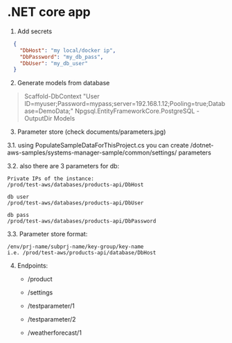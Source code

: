 # .NET core app

1. Add secrets

  ``` json
    {
      "DbHost": "my local/docker ip",
      "DbPassword": "my_db_pass",
      "DbUser": "my_db_user"
    }
  ```

2. Generate models from database

> Scaffold-DbContext "User ID=myuser;Password=mypass;server=192.168.1.12;Pooling=true;Database=DemoData;" Npgsql.EntityFrameworkCore.PostgreSQL -OutputDir Models

3. Parameter store (check documents/parameters.jpg)

  3.1. using PopulateSampleDataForThisProject.cs you can create /dotnet-aws-samples/systems-manager-sample/common/settings/ parameters

  3.2. also there are 3 parameters for db:

    Private IPs of the instance:
    /prod/test-aws/databases/products-api/DbHost

    db user
    /prod/test-aws/databases/products-api/DbUser

    db pass
    /prod/test-aws/databases/products-api/DbPassword

  3.3. Parameter store format:

    /env/prj-name/subprj-name/key-group/key-name
    i.e. /prod/test-aws/products-api/database/DbHost

4. Endpoints:

    - /product

    - /settings

    - /testparameter/1

    - /testparameter/2

    - /weatherforecast/1
